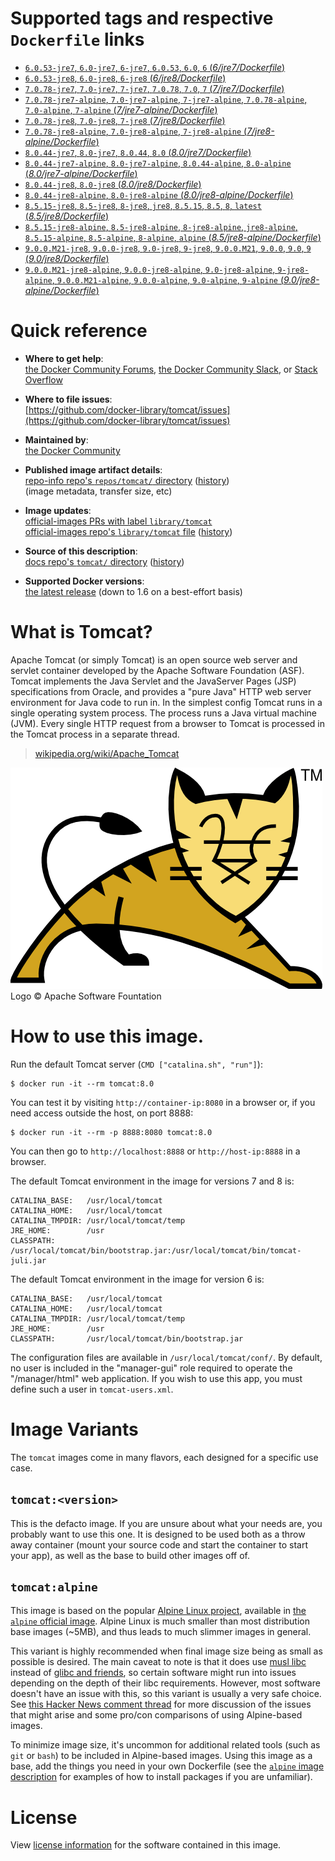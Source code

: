 <!--

********************************************************************************

WARNING:

    DO NOT EDIT "tomcat/README.md"

    IT IS AUTO-GENERATED

    (from the other files in "tomcat/" combined with a set of templates)

********************************************************************************

-->

# Supported tags and respective `Dockerfile` links

-	[`6.0.53-jre7`, `6.0-jre7`, `6-jre7`, `6.0.53`, `6.0`, `6` (*6/jre7/Dockerfile*)](https://github.com/docker-library/tomcat/blob/dcffe2c06edc7a797e20161225eb59e97877ccb0/6/jre7/Dockerfile)
-	[`6.0.53-jre8`, `6.0-jre8`, `6-jre8` (*6/jre8/Dockerfile*)](https://github.com/docker-library/tomcat/blob/dcffe2c06edc7a797e20161225eb59e97877ccb0/6/jre8/Dockerfile)
-	[`7.0.78-jre7`, `7.0-jre7`, `7-jre7`, `7.0.78`, `7.0`, `7` (*7/jre7/Dockerfile*)](https://github.com/docker-library/tomcat/blob/a436a06d8fb281a85596dab283a1ee41193b97b3/7/jre7/Dockerfile)
-	[`7.0.78-jre7-alpine`, `7.0-jre7-alpine`, `7-jre7-alpine`, `7.0.78-alpine`, `7.0-alpine`, `7-alpine` (*7/jre7-alpine/Dockerfile*)](https://github.com/docker-library/tomcat/blob/b6c19ae93937a18a8bb93c13ce8c8b07c428b3fc/7/jre7-alpine/Dockerfile)
-	[`7.0.78-jre8`, `7.0-jre8`, `7-jre8` (*7/jre8/Dockerfile*)](https://github.com/docker-library/tomcat/blob/a436a06d8fb281a85596dab283a1ee41193b97b3/7/jre8/Dockerfile)
-	[`7.0.78-jre8-alpine`, `7.0-jre8-alpine`, `7-jre8-alpine` (*7/jre8-alpine/Dockerfile*)](https://github.com/docker-library/tomcat/blob/b6c19ae93937a18a8bb93c13ce8c8b07c428b3fc/7/jre8-alpine/Dockerfile)
-	[`8.0.44-jre7`, `8.0-jre7`, `8.0.44`, `8.0` (*8.0/jre7/Dockerfile*)](https://github.com/docker-library/tomcat/blob/b1a8927025d9a0c01494d7fbc1ae06cd269bb2f8/8.0/jre7/Dockerfile)
-	[`8.0.44-jre7-alpine`, `8.0-jre7-alpine`, `8.0.44-alpine`, `8.0-alpine` (*8.0/jre7-alpine/Dockerfile*)](https://github.com/docker-library/tomcat/blob/86d4d5031e14a9274e1fa2bd4211ab03440e883d/8.0/jre7-alpine/Dockerfile)
-	[`8.0.44-jre8`, `8.0-jre8` (*8.0/jre8/Dockerfile*)](https://github.com/docker-library/tomcat/blob/b1a8927025d9a0c01494d7fbc1ae06cd269bb2f8/8.0/jre8/Dockerfile)
-	[`8.0.44-jre8-alpine`, `8.0-jre8-alpine` (*8.0/jre8-alpine/Dockerfile*)](https://github.com/docker-library/tomcat/blob/86d4d5031e14a9274e1fa2bd4211ab03440e883d/8.0/jre8-alpine/Dockerfile)
-	[`8.5.15-jre8`, `8.5-jre8`, `8-jre8`, `jre8`, `8.5.15`, `8.5`, `8`, `latest` (*8.5/jre8/Dockerfile*)](https://github.com/docker-library/tomcat/blob/2b8ccaf69e5f338e04a04ee934a69c37384dd1e2/8.5/jre8/Dockerfile)
-	[`8.5.15-jre8-alpine`, `8.5-jre8-alpine`, `8-jre8-alpine`, `jre8-alpine`, `8.5.15-alpine`, `8.5-alpine`, `8-alpine`, `alpine` (*8.5/jre8-alpine/Dockerfile*)](https://github.com/docker-library/tomcat/blob/82b1da640aa15ff2e9713e59dba3dbf7487d6815/8.5/jre8-alpine/Dockerfile)
-	[`9.0.0.M21-jre8`, `9.0.0-jre8`, `9.0-jre8`, `9-jre8`, `9.0.0.M21`, `9.0.0`, `9.0`, `9` (*9.0/jre8/Dockerfile*)](https://github.com/docker-library/tomcat/blob/888959b490387f1f7fcb8c117b23b4423f9f1bef/9.0/jre8/Dockerfile)
-	[`9.0.0.M21-jre8-alpine`, `9.0.0-jre8-alpine`, `9.0-jre8-alpine`, `9-jre8-alpine`, `9.0.0.M21-alpine`, `9.0.0-alpine`, `9.0-alpine`, `9-alpine` (*9.0/jre8-alpine/Dockerfile*)](https://github.com/docker-library/tomcat/blob/0f87a57ed953808a7c8d4ffaab5b112c42fb7431/9.0/jre8-alpine/Dockerfile)

# Quick reference

-	**Where to get help**:  
	[the Docker Community Forums](https://forums.docker.com/), [the Docker Community Slack](https://blog.docker.com/2016/11/introducing-docker-community-directory-docker-community-slack/), or [Stack Overflow](https://stackoverflow.com/search?tab=newest&q=docker)

-	**Where to file issues**:  
	[https://github.com/docker-library/tomcat/issues](https://github.com/docker-library/tomcat/issues)

-	**Maintained by**:  
	[the Docker Community](https://github.com/docker-library/tomcat)

-	**Published image artifact details**:  
	[repo-info repo's `repos/tomcat/` directory](https://github.com/docker-library/repo-info/blob/master/repos/tomcat) ([history](https://github.com/docker-library/repo-info/commits/master/repos/tomcat))  
	(image metadata, transfer size, etc)

-	**Image updates**:  
	[official-images PRs with label `library/tomcat`](https://github.com/docker-library/official-images/pulls?q=label%3Alibrary%2Ftomcat)  
	[official-images repo's `library/tomcat` file](https://github.com/docker-library/official-images/blob/master/library/tomcat) ([history](https://github.com/docker-library/official-images/commits/master/library/tomcat))

-	**Source of this description**:  
	[docs repo's `tomcat/` directory](https://github.com/docker-library/docs/tree/master/tomcat) ([history](https://github.com/docker-library/docs/commits/master/tomcat))

-	**Supported Docker versions**:  
	[the latest release](https://github.com/docker/docker/releases/latest) (down to 1.6 on a best-effort basis)

# What is Tomcat?

Apache Tomcat (or simply Tomcat) is an open source web server and servlet container developed by the Apache Software Foundation (ASF). Tomcat implements the Java Servlet and the JavaServer Pages (JSP) specifications from Oracle, and provides a "pure Java" HTTP web server environment for Java code to run in. In the simplest config Tomcat runs in a single operating system process. The process runs a Java virtual machine (JVM). Every single HTTP request from a browser to Tomcat is processed in the Tomcat process in a separate thread.

> [wikipedia.org/wiki/Apache_Tomcat](https://en.wikipedia.org/wiki/Apache_Tomcat)

![logo](https://raw.githubusercontent.com/docker-library/docs/8e31eb93a02d504d0cfe1da435aa31b377fc627d/tomcat/logo.png)Logo &copy; Apache Software Fountation

# How to use this image.

Run the default Tomcat server (`CMD ["catalina.sh", "run"]`):

```console
$ docker run -it --rm tomcat:8.0
```

You can test it by visiting `http://container-ip:8080` in a browser or, if you need access outside the host, on port 8888:

```console
$ docker run -it --rm -p 8888:8080 tomcat:8.0
```

You can then go to `http://localhost:8888` or `http://host-ip:8888` in a browser.

The default Tomcat environment in the image for versions 7 and 8 is:

	CATALINA_BASE:   /usr/local/tomcat
	CATALINA_HOME:   /usr/local/tomcat
	CATALINA_TMPDIR: /usr/local/tomcat/temp
	JRE_HOME:        /usr
	CLASSPATH:       /usr/local/tomcat/bin/bootstrap.jar:/usr/local/tomcat/bin/tomcat-juli.jar

The default Tomcat environment in the image for version 6 is:

	CATALINA_BASE:   /usr/local/tomcat
	CATALINA_HOME:   /usr/local/tomcat
	CATALINA_TMPDIR: /usr/local/tomcat/temp
	JRE_HOME:        /usr
	CLASSPATH:       /usr/local/tomcat/bin/bootstrap.jar

The configuration files are available in `/usr/local/tomcat/conf/`. By default, no user is included in the "manager-gui" role required to operate the "/manager/html" web application. If you wish to use this app, you must define such a user in `tomcat-users.xml`.

# Image Variants

The `tomcat` images come in many flavors, each designed for a specific use case.

## `tomcat:<version>`

This is the defacto image. If you are unsure about what your needs are, you probably want to use this one. It is designed to be used both as a throw away container (mount your source code and start the container to start your app), as well as the base to build other images off of.

## `tomcat:alpine`

This image is based on the popular [Alpine Linux project](http://alpinelinux.org), available in [the `alpine` official image](https://hub.docker.com/_/alpine). Alpine Linux is much smaller than most distribution base images (~5MB), and thus leads to much slimmer images in general.

This variant is highly recommended when final image size being as small as possible is desired. The main caveat to note is that it does use [musl libc](http://www.musl-libc.org) instead of [glibc and friends](http://www.etalabs.net/compare_libcs.html), so certain software might run into issues depending on the depth of their libc requirements. However, most software doesn't have an issue with this, so this variant is usually a very safe choice. See [this Hacker News comment thread](https://news.ycombinator.com/item?id=10782897) for more discussion of the issues that might arise and some pro/con comparisons of using Alpine-based images.

To minimize image size, it's uncommon for additional related tools (such as `git` or `bash`) to be included in Alpine-based images. Using this image as a base, add the things you need in your own Dockerfile (see the [`alpine` image description](https://hub.docker.com/_/alpine/) for examples of how to install packages if you are unfamiliar).

# License

View [license information](https://www.apache.org/licenses/LICENSE-2.0) for the software contained in this image.
